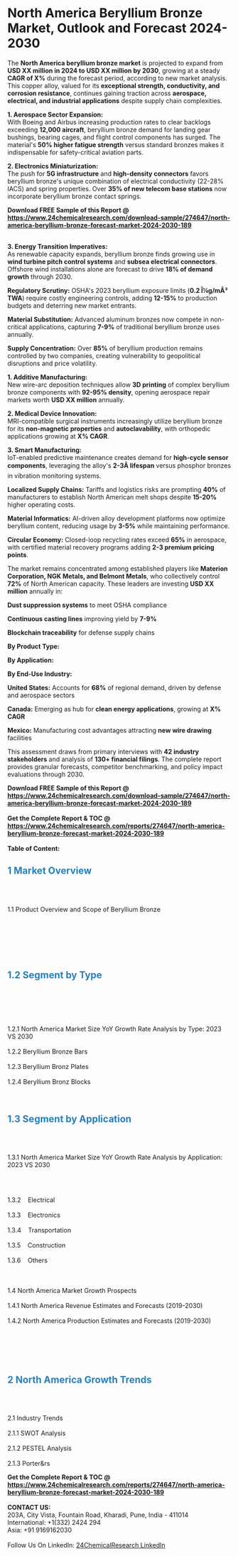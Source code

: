 <h1>North America Beryllium Bronze Market, Outlook and Forecast 2024-2030</h1><p>The <strong>North America beryllium bronze market</strong> is projected to expand from <strong>USD XX million in 2024 to USD XX million by 2030</strong>, growing at a steady <strong>CAGR of X%</strong> during the forecast period, according to new market analysis. This copper alloy, valued for its <strong>exceptional strength, conductivity, and corrosion resistance</strong>, continues gaining traction across <strong>aerospace, electrical, and industrial applications</strong> despite supply chain complexities.</p><p><strong>1. Aerospace Sector Expansion:</strong><br>
With Boeing and Airbus increasing production rates to clear backlogs exceeding <strong>12,000 aircraft</strong>, beryllium bronze demand for landing gear bushings, bearing cages, and flight control components has surged. The material's <strong>50% higher fatigue strength</strong> versus standard bronzes makes it indispensable for safety-critical aviation parts.</p><p><strong>2. Electronics Miniaturization:</strong><br>
The push for <strong>5G infrastructure</strong> and <strong>high-density connectors</strong> favors beryllium bronze's unique combination of electrical conductivity (22-28% IACS) and spring properties. Over <strong>35% of new telecom base stations</strong> now incorporate beryllium bronze contact springs.</p><div><b>Download FREE Sample of this Report @ 
            <a href="https://www.24chemicalresearch.com/download-sample/274647/north-america-beryllium-bronze-forecast-market-2024-2030-189">
            https://www.24chemicalresearch.com/download-sample/274647/north-america-beryllium-bronze-forecast-market-2024-2030-189</a></b></div><br><p><strong>3. Energy Transition Imperatives:</strong><br>
As renewable capacity expands, beryllium bronze finds growing use in <strong>wind turbine pitch control systems</strong> and <strong>subsea electrical connectors</strong>. Offshore wind installations alone are forecast to drive <strong>18% of demand growth</strong> through 2030.</p><p><strong>Regulatory Scrutiny:</strong> OSHA's 2023 beryllium exposure limits (<strong>0.2 Î¼g/mÂ³ TWA</strong>) require costly engineering controls, adding <strong>12-15%</strong> to production budgets and deterring new market entrants.</p><p><strong>Material Substitution:</strong> Advanced aluminum bronzes now compete in non-critical applications, capturing <strong>7-9%</strong> of traditional beryllium bronze uses annually.</p><p><strong>Supply Concentration:</strong> Over <strong>85%</strong> of beryllium production remains controlled by two companies, creating vulnerability to geopolitical disruptions and price volatility.</p><p><strong>1. Additive Manufacturing:</strong><br>
New wire-arc deposition techniques allow <strong>3D printing</strong> of complex beryllium bronze components with <strong>92-95% density</strong>, opening aerospace repair markets worth <strong>USD XX million</strong> annually.</p><p><strong>2. Medical Device Innovation:</strong><br>
MRI-compatible surgical instruments increasingly utilize beryllium bronze for its <strong>non-magnetic properties</strong> and <strong>autoclavability</strong>, with orthopedic applications growing at <strong>X% CAGR</strong>.</p><p><strong>3. Smart Manufacturing:</strong><br>
IoT-enabled predictive maintenance creates demand for <strong>high-cycle sensor components</strong>, leveraging the alloy's <strong>2-3Ã lifespan</strong> versus phosphor bronzes in vibration monitoring systems.</p><p><strong>Localized Supply Chains:</strong> Tariffs and logistics risks are prompting <strong>40%</strong> of manufacturers to establish North American melt shops despite <strong>15-20%</strong> higher operating costs.</p><p><strong>Material Informatics:</strong> AI-driven alloy development platforms now optimize beryllium content, reducing usage by <strong>3-5%</strong> while maintaining performance.</p><p><strong>Circular Economy:</strong> Closed-loop recycling rates exceed <strong>65%</strong> in aerospace, with certified material recovery programs adding <strong>2-3 premium pricing points</strong>.</p><p>The market remains concentrated among established players like <strong>Materion Corporation, NGK Metals, and Belmont Metals</strong>, who collectively control <strong>72%</strong> of North American capacity. These leaders are investing <strong>USD XX million</strong> annually in:</p><p><strong>Dust suppression systems</strong> to meet OSHA compliance</p><p><strong>Continuous casting lines</strong> improving yield by <strong>7-9%</strong></p><p><strong>Blockchain traceability</strong> for defense supply chains</p><p><strong>By Product Type:</strong></p><p><strong>By Application:</strong></p><p><strong>By End-Use Industry:</strong></p><p><strong>United States:</strong> Accounts for <strong>68%</strong> of regional demand, driven by defense and aerospace sectors</p><p><strong>Canada:</strong> Emerging as hub for <strong>clean energy applications</strong>, growing at <strong>X% CAGR</strong></p><p><strong>Mexico:</strong> Manufacturing cost advantages attracting <strong>new wire drawing</strong> facilities</p><p>This assessment draws from primary interviews with <strong>42 industry stakeholders</strong> and analysis of <strong>130+ financial filings</strong>. The complete report provides granular forecasts, competitor benchmarking, and policy impact evaluations through 2030.</p><div><b>Download FREE Sample of this Report @ 
            <a href="https://www.24chemicalresearch.com/download-sample/274647/north-america-beryllium-bronze-forecast-market-2024-2030-189">
            https://www.24chemicalresearch.com/download-sample/274647/north-america-beryllium-bronze-forecast-market-2024-2030-189</a></b></div><br><div><b>Get the Complete Report & TOC @ 
            <a href="https://www.24chemicalresearch.com/reports/274647/north-america-beryllium-bronze-forecast-market-2024-2030-189">
            https://www.24chemicalresearch.com/reports/274647/north-america-beryllium-bronze-forecast-market-2024-2030-189</a></b></div><br>
            <b>Table of Content:</b><p><h2><strong><span style="color:#2980b9">1 Market Overview&nbsp;&nbsp;</span></strong> &nbsp;</h2><br />
<br />
<p>1.1 Product Overview and Scope of Beryllium Bronze&nbsp;&nbsp;</p><br />
<br />
<h2>&nbsp;<br /><br />
<span style="color:#2980b9"><strong>1.2 Segment by Type&nbsp;&nbsp;</strong></span> &nbsp;</h2><br />
<br />
<p><br /><br />
1.2.1 North America Market Size YoY Growth Rate Analysis by Type: 2023 VS 2030&nbsp;&nbsp; &nbsp;<br /><br />
1.2.2 Beryllium Bronze Bars&nbsp;&nbsp; &nbsp;<br /><br />
1.2.3 Beryllium Bronz Plates<br /><br />
1.2.4 Beryllium Bronz Blocks<br /><br />
<br />
<h2><strong><span style="color:#2980b9">1.3 Segment by Application&nbsp;&nbsp; &nbsp;</span></strong></h2><br />
<br />
<p>1.3.1 North America Market Size YoY Growth Rate Analysis by Application: 2023 VS 2030&nbsp;&nbsp; &nbsp;</p><br />
<br />
<p>1.3.2&nbsp;&nbsp; &nbsp;Electrical<br /><br />
1.3.3&nbsp;&nbsp; &nbsp;Electronics<br /><br />
1.3.4&nbsp;&nbsp; &nbsp;Transportation<br /><br />
1.3.5&nbsp;&nbsp; &nbsp;Construction<br /><br />
1.3.6&nbsp;&nbsp; &nbsp;Others<br /><br />
&nbsp;&nbsp; &nbsp;<br /><br />
1.4 North America Market Growth Prospects&nbsp;&nbsp; &nbsp;<br /><br />
1.4.1 North America Revenue Estimates and Forecasts (2019-2030)&nbsp;&nbsp; &nbsp;<br /><br />
1.4.2 North America Production Estimates and Forecasts (2019-2030)<br /><br />
&nbsp;&nbsp; &nbsp;</p><br />
<br />
<h2><strong><span style="color:#2980b9">2 North America Growth Trends&nbsp;</span></strong>&nbsp; &nbsp;</h2><br />
<br />
<p>2.1 Industry Trends&nbsp;&nbsp; &nbsp;<br /><br />
2.1.1 SWOT Analysis&nbsp;&nbsp; &nbsp;<br /><br />
2.1.2 PESTEL Analysis&nbsp;&nbsp; &nbsp;<br /><br />
2.1.3 Porter&rs</p><div><b>Get the Complete Report & TOC @ 
            <a href="https://www.24chemicalresearch.com/reports/274647/north-america-beryllium-bronze-forecast-market-2024-2030-189">
            https://www.24chemicalresearch.com/reports/274647/north-america-beryllium-bronze-forecast-market-2024-2030-189</a></b></div><br><b>CONTACT US:</b><br>
            203A, City Vista, Fountain Road, Kharadi, Pune, India - 411014<br>
            International: +1(332) 2424 294<br>
            Asia: +91 9169162030 <br><br>
            Follow Us On LinkedIn: <a href="https://www.linkedin.com/company/24chemicalresearch/">24ChemicalResearch LinkedIn</a>